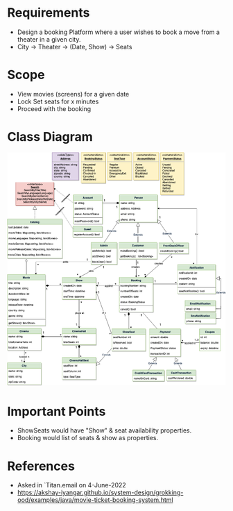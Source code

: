 
# Requirements
- Design a booking Platform where a user wishes to book a move from a theater in a given city.
- City → Theater → (Date, Show) → Seats

# Scope
- View movies (screens) for a given date
- Lock Set<Seat> seats for x minutes
- Proceed with the booking

# Class Diagram
![img.png](assests/class_diagram_img.png)

# Important Points
- ShowSeats would have "Show" & seat availability properties.
- Booking would list of seats & show as properties.

# References
- Asked in `Titan.email on 4-June-2022
- https://akshay-iyangar.github.io/system-design/grokking-ood/examples/java/movie-ticket-booking-system.html
